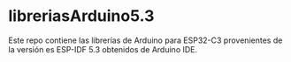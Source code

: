 # libreriasArduino5.3
Este repo contiene las librerías de Arduino para ESP32-C3 provenientes de la versión es ESP-IDF 5.3 obtenidos de Arduino IDE.

